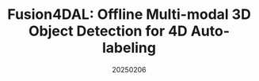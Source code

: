 ---
title: "Fusion4DAL: Offline Multi-modal 3D Object Detection for 4D Auto-labeling"
date: 20250206
category: "vision"
# author_list: "Rui Shu; Cairong Zhao; Shuyang Feng; Liang Zhu; Duoqian Miao"
author_list: "Zhiyuan Yang, Cairong Zhao, et al."
pub_in: "IJCV"
# pdf_url: "https://openreview.net/forum?id=AcVpLS86RT"
# code_url: "https://openreview.net/forum?id=AcVpLS86RT"
img_path1: "Fusion4DAL.png"
---